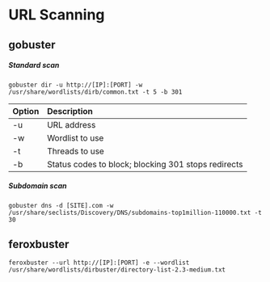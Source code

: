 # URL Scanning


## gobuster

##### Standard scan
```
gobuster dir -u http://[IP]:[PORT] -w /usr/share/wordlists/dirb/common.txt -t 5 -b 301
```

|Option |Description |
|:---|:---|
|-u| URL address|
|-w| Wordlist to use|
|-t| Threads to use|
|-b| Status codes to block; blocking 301 stops redirects|

##### Subdomain scan
```
gobuster dns -d [SITE].com -w /usr/share/seclists/Discovery/DNS/subdomains-top1million-110000.txt -t 30
```


## feroxbuster
```
feroxbuster --url http://[IP]:[PORT] -e --wordlist /usr/share/wordlists/dirbuster/directory-list-2.3-medium.txt
```